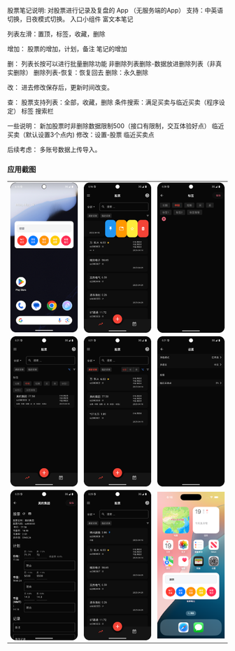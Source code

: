 股票笔记说明:
对股票进行记录及复盘的 App （无服务端的App）
支持：中英语切换，日夜模式切换。
入口小组件
富文本笔记

列表左滑：置顶，标签，收藏，删除

增加：
股票的增加，计划，备注
笔记的增加

删：
列表长按可以进行批量删除功能
非删除列表删除-数据放进删除列表（非真实删除）
删除列表-恢复：恢复回去
删除：永久删除

改：
进去修改保存后，更新时间改变。

查：
股票支持列表：全部，收藏，删除
条件搜索：满足买卖与临近买卖（程序设定）
标签
搜索栏

一些说明：
新加股票时非删除数据限制500（接口有限制，交互体验好点）
临近买卖（默认设置3个点内) 修改：设置-股票 临近买卖点

后续考虑：
多账号数据上传导入。

### 应用截图

| | | |
|--|--|--|
| ![](https://github.com/wscqs/stock_notes/blob/main/pho/Screenshot_20250519_181521.png?raw=true) | ![](https://github.com/wscqs/stock_notes/blob/main/pho/Screenshot_20250519_181659.png?raw=true) | ![](https://github.com/wscqs/stock_notes/blob/main/pho/Screenshot_20250519_182046.png?raw=true) |
| ![](https://github.com/wscqs/stock_notes/blob/main/pho/Screenshot_20250519_182116.png?raw=true) | ![](https://github.com/wscqs/stock_notes/blob/main/pho/Screenshot_20250519_182132.png?raw=true) | ![](https://github.com/wscqs/stock_notes/blob/main/pho/Screenshot_20250519_182158.png?raw=true) |
| ![](https://github.com/wscqs/stock_notes/blob/main/pho/Screenshot_20250519_182344.png?raw=true) | ![](https://github.com/wscqs/stock_notes/blob/main/pho/Screenshot_20250519_182537.png?raw=true) | ![](https://github.com/wscqs/stock_notes/blob/main/pho/Simulator%20Screenshot%20-%20iPhone%2016%20Pro%20-%202025-05-19%20at%2018.16.17.png?raw=true) |
